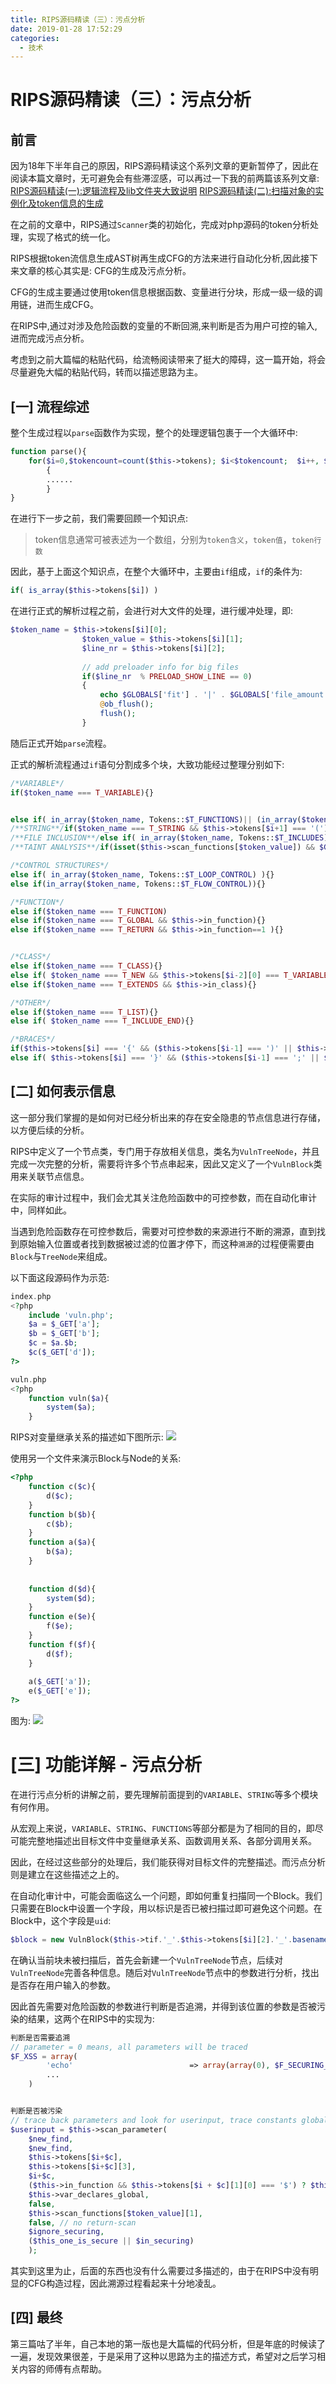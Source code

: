 ```yaml
---
title: RIPS源码精读（三）：污点分析
date: 2019-01-28 17:52:29
categories:
  - 技术
---
```


# RIPS源码精读（三）：污点分析

## 前言

因为18年下半年自己的原因，RIPS源码精读这个系列文章的更新暂停了，因此在阅读本篇文章时，无可避免会有些滞涩感，可以再过一下我的前两篇该系列文章:
[RIPS源码精读(一):逻辑流程及lib文件夹大致说明](https://otakekumi.github.io/2018/07/30/RIPS-1/)
[RIPS源码精读(二):扫描对象的实例化及token信息的生成](https://otakekumi.github.io/2018/08/21/RIPS-2/)

在之前的文章中，RIPS通过`Scanner`类的初始化，完成对php源码的token分析处理，实现了格式的统一化。

RIPS根据token流信息生成AST树再生成CFG的方法来进行自动化分析,因此接下来文章的核心其实是: CFG的生成及污点分析。

CFG的生成主要通过使用token信息根据函数、变量进行分块，形成一级一级的调用链，进而生成CFG。

在RIPS中,通过对涉及危险函数的变量的不断回溯,来判断是否为用户可控的输入,进而完成污点分析。

考虑到之前大篇幅的粘贴代码，给流畅阅读带来了挺大的障碍，这一篇开始，将会尽量避免大幅的粘贴代码，转而以描述思路为主。

## [一] 流程综述

整个生成过程以`parse`函数作为实现，整个的处理逻辑包裹于一个大循环中:

```php
function parse(){
    for($i=0,$tokencount=count($this->tokens); $i<$tokencount;  $i++, $this->tif++)
		{
		......
		}
}
```

在进行下一步之前，我们需要回顾一个知识点:

> token信息通常可被表述为一个数组，分别为`token含义`，`token值`，`token行数`

因此，基于上面这个知识点，在整个大循环中，主要由`if`组成，`if`的条件为:

```php
if( is_array($this->tokens[$i]) )
```

在进行正式的解析过程之前，会进行对大文件的处理，进行缓冲处理，即:

```php
$token_name = $this->tokens[$i][0];
				$token_value = $this->tokens[$i][1];
				$line_nr = $this->tokens[$i][2];
				
				// add preloader info for big files
				if($line_nr  % PRELOAD_SHOW_LINE == 0)
				{
					echo $GLOBALS['fit'] . '|' . $GLOBALS['file_amount'] . '|' . $this->file_pointer . ' (line ' . $line_nr  . ')|' . $GLOBALS['timeleft'] . '|' . "\n";
					@ob_flush();
					flush();
				}
```

随后正式开始`parse`流程。

正式的解析流程通过`if`语句分割成多个块，大致功能经过整理分别如下:

```php
/*VARIABLE*/
if($token_name === T_VARIABLE){}


else if( in_array($token_name, Tokens::$T_FUNCTIONS)|| (in_array($token_name, Tokens::$T_XSS) && ($_POST['vector'] == 'client' || $_POST['vector'] == 'xss' || $_POST['vector'] == 'all')) ){}
/**STRING**/if($token_name === T_STRING && $this->tokens[$i+1] === '(')
/**FILE INCLUSION**/else if( in_array($token_name, Tokens::$T_INCLUDES) && !$this->in_function)
/**TAINT ANALYSIS**/if(isset($this->scan_functions[$token_value]) && $GLOBALS['verbosity'] != 5&& (empty($class) || (($this->in_function && is_array($function_obj->parameters) && in_array($classvar, $function_obj->parameters)) || @in_array($token_value, $this->vuln_classes[$class]))) )

/*CONTROL STRUCTURES*/
else if( in_array($token_name, Tokens::$T_LOOP_CONTROL) ){}
else if(in_array($token_name, Tokens::$T_FLOW_CONTROL)){}

/*FUNCTION*/
else if($token_name === T_FUNCTION)
else if($token_name === T_GLOBAL && $this->in_function){}
else if($token_name === T_RETURN && $this->in_function==1 ){}


/*CLASS*/
else if($token_name === T_CLASS){}
else if( $token_name === T_NEW && $this->tokens[$i-2][0] === T_VARIABLE ){}
else if($token_name === T_EXTENDS && $this->in_class){}

/*OTHER*/
else if($token_name === T_LIST){}
else if( $token_name === T_INCLUDE_END){}

/*BRACES*/
if($this->tokens[$i] === '{' && ($this->tokens[$i-1] === ')' || $this->tokens[$i-1] === ':' || $this->tokens[$i-1] === ';' || (is_array($this->tokens[$i-1])& ($this->tokens[$i-1][0] === T_DO  || $this->tokens[$i-1][0] === T_ELSE|| $this->tokens[$i-1][0] === T_STRING || $this->tokens[$i-1][0] === T_TRY || $this->tokens[$i-1][0] === T_CATCH)) ) ){}
else if( $this->tokens[$i] === '}' && ($this->tokens[$i-1] === ';' || $this->tokens[$i-1] === '}' || $this->tokens[$i-1] === '{') )
```

## [二] 如何表示信息

这一部分我们掌握的是如何对已经分析出来的存在安全隐患的节点信息进行存储，以方便后续的分析。

RIPS中定义了一个节点类，专门用于存放相关信息，类名为`VulnTreeNode`，并且完成一次完整的分析，需要将许多个节点串起来，因此又定义了一个`VulnBlock`类用来关联节点信息。

在实际的审计过程中，我们会尤其关注危险函数中的可控参数，而在自动化审计中，同样如此。

当遇到危险函数存在可控参数后，需要对可控参数的来源进行不断的溯源，直到找到原始输入位置或者找到数据被过滤的位置才停下，而这种`溯源`的过程便需要由`Block`与`TreeNode`来组成。

以下面这段源码作为示范:

```php
index.php
<?php
    include 'vuln.php';
    $a = $_GET['a'];
    $b = $_GET['b'];
    $c = $a.$b;
    $c($_GET['d']);
?>
```

```php
vuln.php
<?php
    function vuln($a){
        system($a);
    }
```
RIPS对变量继承关系的描述如下图所示:
![](https://otakekumi.github.io/img/rips-3-1.png)

使用另一个文件来演示Block与Node的关系:

```php
<?php
    function c($c){
        d($c);
    }
    function b($b){
        c($b);
    }
    function a($a){
        b($a);
    }
    
    
    function d($d){
        system($d);
    }
    function e($e){
        f($e);
    }
    function f($f){
        d($f);
    }
    
    a($_GET['a']);
    e($_GET['e']);
?>
```
图为:
![](https://otakekumi.github.io/img/rips-3-2.png)

# [三] 功能详解 - 污点分析

在进行污点分析的讲解之前，要先理解前面提到的`VARIABLE`、`STRING`等多个模块有何作用。

从宏观上来说，`VARIABLE`、`STRING`、`FUNCTIONS`等部分都是为了相同的目的，即尽可能完整地描述出目标文件中变量继承关系、函数调用关系、各部分调用关系。

因此，在经过这些部分的处理后，我们能获得对目标文件的完整描述。而污点分析则是建立在这些描述之上的。

在自动化审计中，可能会面临这么一个问题，即如何重复扫描同一个Block。我们只需要在Block中设置一个字段，用以标识是否已被扫描过即可避免这个问题。在Block中，这个字段是`uid`:

```php
$block = new VulnBlock($this->tif.'_'.$this->tokens[$i][2].'_'.basename($this->file_pointer), getVulnNodeTitle($token_value), $token_value);
```
在确认当前块未被扫描后，首先会新建一个`VulnTreeNode`节点，后续对`VulnTreeNode`完善各种信息。随后对`VulnTreeNode`节点中的参数进行分析，找出是否存在用户输入的参数。

因此首先需要对危险函数的参数进行判断是否追溯，并得到该位置的参数是否被污染的结果，这两个在RIPS中的实现为:

```php
判断是否需要追溯
// parameter = 0 means, all parameters will be traced
$F_XSS = array(
		'echo'							=> array(array(0), $F_SECURING_XSS), 
		...
	)


判断是否被污染
// trace back parameters and look for userinput, trace constants globally
$userinput = $this->scan_parameter(
    $new_find, 
    $new_find, 
    $this->tokens[$i+$c], 
    $this->tokens[$i+$c][3],
    $i+$c,
    ($this->in_function && $this->tokens[$i + $c][1][0] === '$') ? $this->var_declares_local : $this->var_declares_global, 
    $this->var_declares_global,  
    false, 
    $this->scan_functions[$token_value][1], 
    false, // no return-scan
    $ignore_securing, 
    ($this_one_is_secure || $in_securing)
    );
```

其实到这里为止，后面的东西也没有什么需要过多描述的，由于在RIPS中没有明显的CFG构造过程，因此溯源过程看起来十分地凌乱。

## [四] 最终
第三篇咕了半年，自己本地的第一版也是大篇幅的代码分析，但是年底的时候读了一遍，发现效果很差，于是采用了这种以思路为主的描述方式，希望对之后学习相关内容的师傅有点帮助。



